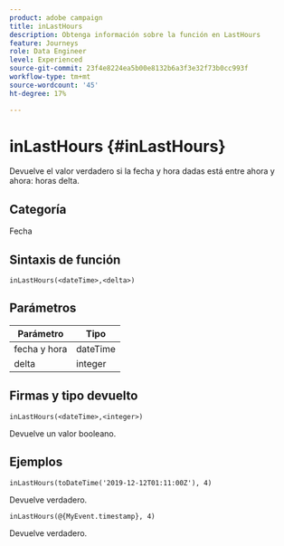 ```yaml
---
product: adobe campaign
title: inLastHours
description: Obtenga información sobre la función en LastHours
feature: Journeys
role: Data Engineer
level: Experienced
source-git-commit: 23f4e8224ea5b00e8132b6a3f3e32f73b0cc993f
workflow-type: tm+mt
source-wordcount: '45'
ht-degree: 17%

---
```


# inLastHours {#inLastHours}

Devuelve el valor verdadero si la fecha y hora dadas está entre ahora y ahora: horas delta.

## Categoría

Fecha 

## Sintaxis de función

`inLastHours(<dateTime>,<delta>)`

## Parámetros

| Parámetro | Tipo |
|-----------|------------------|
| fecha y hora | dateTime |
| delta | integer |

## Firmas y tipo devuelto

`inLastHours(<dateTime>,<integer>)`

Devuelve un valor booleano.

## Ejemplos

`inLastHours(toDateTime('2019-12-12T01:11:00Z'), 4)`

Devuelve verdadero.

`inLastHours(@{MyEvent.timestamp}, 4)`

Devuelve verdadero.

